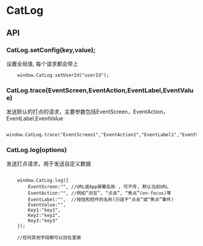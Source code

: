 # CatLog

## API

### CatLog.setConfig(key,value);

设置全局值, 每个请求都会带上

```
    window.CatLog.setUserId("userId");
```

### CatLog.trace(EventScreen,EventAction,EventLabel,EventValue)
发送默认的打点的请求，主要参数包括EventScreen，EventAction，EventLabel,EventValue

```
    window.CatLog.trace("EventScreen1","EventAction1","EventLabel1","EventValue1")

```


### CatLog.log(options)

发送打点请求，用于发送自定义数据

```

    window.CatLog.log({
        EventScreen:"", //URL或App屏幕名称 , 可不传, 默认当前URL
        EventAction:"", //例如“浏览”, “点击”, “焦点”(on-focus)等
        EventLabel:"",  //按钮和控件的名称(只适于“点击”或“焦点”事件)
        EventValue:"",
        Key1:"key1",
        Key2:"key2",
        Key3:"key3"
    });
    
    //任何其他字段都可以加在里面
    
```